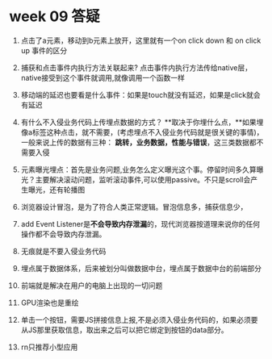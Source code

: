# week 09 答疑

1. 点击了a元素，移动到b元素上放开，这里就有一个on click down 和 on click up 事件的区分

2. 捕获和点击事件内执行方法关联起来?   点击事件内执行方法传给native层，native接受到这个事件就调用,就像调用一个函数一样

3. 移动端的延迟也要看是什么事件：如果是touch就没有延迟，如果是click就会有延迟

4. 有什么不入侵业务代码上传埋点数据的方式？  **取决于你埋什么点，**如果埋像a标签这种点击，就不需要，(考虑埋点不入侵业务代码就是很关键的事情)，一般来说上传的数据有三种： **跳转，业务数据，性能与错误**，这三类数据都不需要入侵

5. 元素曝光埋点：首先是业务问题,业务怎么定义曝光这个事。停留时间多久算曝光？主要解决滚动问题，监听滚动事件,可以使用passive。不只是scroll会产生曝光，还有轮播图

6. 浏览器设计冒泡，是为了符合人类正常逻辑。冒泡信息多，捕获信息少，

7. add Event Listener是**不会导致内存泄漏**的，现代浏览器按道理来说你的任何操作都不会导致内存泄漏。

8. 无痕就是不要入侵业务代码

9. 埋点属于数据体系，后来被划分叫做数据中台，埋点属于数据中台的前端部分

11. 前端就是解决在用户的电脑上出现的一切问题

12. GPU渲染也是重绘

13. 单击一个按钮，需要JS拼接信息上报,不是必须入侵业务代码的，如果必须要从JS那里获取信息，取出来之后可以把它绑定到按钮的data部分。

13. rn只推荐小型应用

    

    

    

    

    

    

    

    

    
